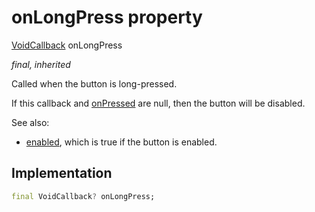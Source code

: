 


# onLongPress property






[VoidCallback](https://api.flutter.dev/flutter/dart-ui/VoidCallback.html) onLongPress
  
_final, inherited_



<p>Called when the button is long-pressed.</p>
<p>If this callback and <a href="../../components_modes_toolbar/ModeIconButton/onPressed.md">onPressed</a> are null, then the button will be disabled.</p>
<p>See also:</p>
<ul>
<li><a href="../../components_modes_toolbar/ModeIconButton/enabled.md">enabled</a>, which is true if the button is enabled.</li>
</ul>



## Implementation

```dart
final VoidCallback? onLongPress;


```








